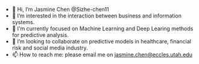 - 👋 Hi, I’m Jasmine Chen @Sizhe-chen11
- 👀 I’m interested in the interaction between business and information systems. 
- 🌱 I'm currently focused on Machine Learning and Deep Learing methods for predictive analysis.
- 💞️ I’m looking to collaborate on predictive models in healthcare, financial risk and social media industry.
- 📫 How to reach me: please email me on jasmine.chen@eccles.utah.edu

<!---
Jasmine-sizhe/JasmineAdvanture is a ✨ special ✨ repository because its `README.md` (this file) appears on your GitHub profile.
You can click the Preview link to take a look at your changes.
--->
